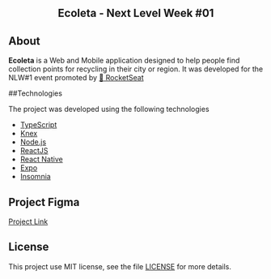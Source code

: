 <h2 align="center">Ecoleta - Next Level Week #01</h2>

## About

<strong>Ecoleta</strong> is a Web and Mobile application designed to help people find collection points for recycling in their city or region. It was developed for the NLW#1 event promoted by [🚀 RocketSeat](https://https://rocketseat.com.br/) 



##Technologies

The project was developed using the following technologies

- [TypeScript](https://www.typescriptlang.org/)
- [Knex](http://knexjs.org/)
- [Node.js](https://nodejs.org/en/)
- [ReactJS](https://reactjs.org/)
- [React Native](https://reactnative.dev/)
- [Expo](https://expo.io/)
- [Insomnia](https://insomnia.rest/download/)

## Project Figma
<a href="https://www.figma.com/file/GOKVazlAEsQwNjQguJ1hhc/Ecoleta?node-id=0%3A1" target="__blank">Project Link</a>

## License

This project use MIT license, see the file [LICENSE](.github/LICENSE.md) for more details.
